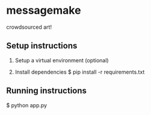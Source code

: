 # messagemake
crowdsourced art!

## Setup instructions
1. Setup a virtual environment (optional)

2. Install dependencies
$ pip install -r requirements.txt

## Running instructions
$ python app.py
